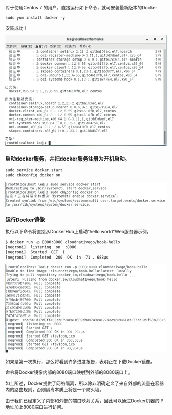 对于使用Centos 7 的用户，直接运行如下命令，就可安装最新版本的Docker

```
sudo yum install docker -y
```

安装成功！

![](/assets/21312312312312.png)

### 启动docker服务，并把docker服务注册为开机启动。

```
sudo service docker start
sudo chkconfig docker on
```

![](/assets/12312312asadsasdasd.png)

### 运行Docker镜像

执行以下命令将直接从DockerHub上启动“hello world"Web服务器示例。

```
$ docker run -p 8080:8080 cloudnativego/book-hello
[negroni]  listening  on  :8080
[negroni]  Started  GET  I
[negroni]  Completed  200  OK  in  71 . 688µs
```

![](/assets/3415651515sdfsd.png)

如果是第一次执行，那么将看到许多进度报告，表明正在下载Docker镜像。

命令将Docker镜像内部的8080端口映射到外部的8080端口上。

如上所述，Docker提供了网络隔离，所以除非明确定义了来自外部的流量在容器内的路由规则，否则隔离本质上将是一个防火墙。

由于我们已经定义了内部和外部的端口映射关系，因此可以通过Docker机器的IP地址加上8080端口进行访问。

